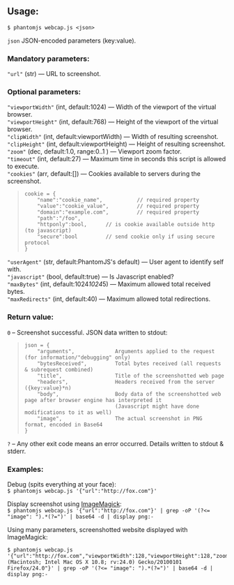 ## Usage:

    $ phantomjs webcap.js <json>
    
`json` JSON-encoded parameters (key:value).

### Mandatory parameters:

`"url"` (str) — URL to screenshot.

### Optional parameters:

`"viewportWidth"` (int, default:1024) — Width of the viewport of the virtual browser.  
`"viewportHeight"` (int, default:768) — Height of the viewport of the virtual browser.  
`"clipWidth"` (int, default:viewportWidth) — Width of resulting screenshot.  
`"clipHeight"` (int, default:viewportHeight) — Height of resulting screenshot.  
`"zoom"` (dec, default:1.0, range:0..1 ) — Viewport zoom factor.  
`"timeout"` (int, default:27) — Maximum time in seconds this script is allowed to execute.  
`"cookies"` (arr, default:[]) — Cookies available to servers during the screenshot.

>     cookie = {
>         "name":"cookie_name",           // required property
>         "value":"cookie_value",         // required property
>         "domain":"example.com",         // required property
>         "path":"/foo",
>         "httponly":bool,      // is cookie available outside http (to javascript)
>         "secure":bool         // send cookie only if using secure protocol
>     }

`"userAgent"` (str, default:PhantomJS's default) — User agent to identify self with.  
`"javascript"` (bool, default:true) — Is Javascript enabled?  
`"maxBytes"` (int, default:1024*1024*5) — Maximum allowed total received bytes.  
`"maxRedirects"` (int, default:40) — Maximum allowed total redirections.  

### Return value:
`0` – Screenshot successful. JSON data written to stdout:

>     json = {
>         "arguments",             Arguments applied to the request (for information/"debugging" only)
>         "bytesReceived",         Total bytes received (all requests & subrequest combined)
>         "title",                 Title of the screenshotted web page
>         "headers",               Headers received from the server ({key:value}*n)
>         "body",                  Body data of the screenshotted web page after browser engine has interpreted it
>                                  (Javascript might have done modifications to it as well)
>         "image",                 The actual screenshot in PNG format, encoded in Base64
>     }

`?` – Any other exit code means an error occurred. Details written to stdout & stderr.
        
### Examples:
Debug (spits everything at your face):  
`$ phantomjs webcap.js '{"url":"http://fox.com"}'`

Display screenshot using [ImageMagick][imagemagick]:  
`$ phantomjs webcap.js '{"url":"http://fox.com"}' | grep -oP '(?<= "image": ").*(?=")' | base64 -d | display png:-`

Using many parameters, screenshotted website displayed with ImageMagick:

    $ phantomjs webcap.js '{"url":"http://fox.com","viewportWidth":128,"viewportHeight":128,"zoom":0.1,"userAgent":"Mozilla/5.0 (Macintosh; Intel Mac OS X 10.8; rv:24.0) Gecko/20100101 Firefox/24.0"}' | grep -oP '(?<= "image": ").*(?=")' | base64 -d | display png:-

  [imagemagick]: http://www.imagemagick.org
